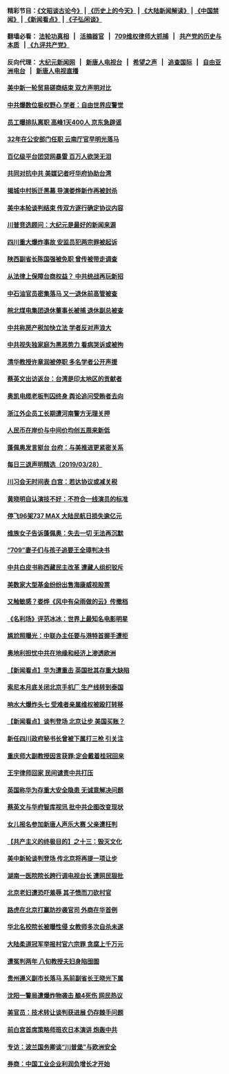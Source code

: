 #### 精彩节目：[《文昭谈古论今》](http://134.209.198.168/wenzhao) | [《历史上的今天》](http://134.209.198.168/today-in-history) | [《大陆新闻解读》](http://134.209.198.168/ntdtv-comedy) | [《中国禁闻》](http://134.209.198.168/ntdtv-news) | [《新闻看点》](http://134.209.198.168/news-insight) | [《子弘闲谈》](http://134.209.198.168/zihongxiantan/) 

  #### 翻墙必看： [法轮功真相](http://134.209.198.168:10000/videos/truth.html) &nbsp;&nbsp;|&nbsp;&nbsp; [活摘器官](http://134.209.198.168:10000/videos/res/Organs/) &nbsp;&nbsp;|&nbsp;&nbsp; [709维权律师大抓捕](http://134.209.198.168:10000/videos/709/) &nbsp;&nbsp;|&nbsp;&nbsp; [共产党的历史与本质](http://134.209.198.168:10000/videos/ccp.html) &nbsp;&nbsp;| [《九评共产党》](http://134.209.198.168:10000/videos/jiuping/) 

#### 反向代理： [大纪元新闻网](http://134.209.198.168:10080/) &nbsp;&nbsp;|&nbsp;&nbsp; [新唐人电视台](http://134.209.198.168:8000/) &nbsp;&nbsp;|&nbsp;&nbsp; [希望之声](http://134.209.198.168:8200/) &nbsp;&nbsp;|&nbsp;&nbsp; [追查国际](http://134.209.198.168:10010/) &nbsp;&nbsp;|&nbsp;&nbsp; [自由亚洲电台](http://134.209.198.168:9800/) &nbsp;&nbsp;|&nbsp;&nbsp; [新唐人电视直播](http://134.209.198.168/) 

#### [美中新一轮贸易磋商结束 双方声明对比](../pages/nsc413/n11149183.md?t=03291537) 

#### [中共爆数位极权野心 学者：自由世界应警觉](../pages/nsc413/n11148990.md?t=03291537) 

#### [员工曝排队离职 高峰1天400人 京东急辟谣](../pages/nsc413/n11149194.md?t=03291537) 

#### [32年在公安部门任职 云南厅官早明光落马](../pages/nsc413/n11148873.md?t=03291537) 

#### [百亿级平台团贷网暴雷 百万人欲哭无泪](../pages/nsc413/n11149024.md?t=03291537) 


#### [共同对抗中共 美媒记者吁华府协助台湾](../pages/nsc413/n11147918.md?t=03291537) 

#### [揭城中村拆迁黑幕 导演娄烨新作再被封杀](../pages/nsc413/n11149028.md?t=03291537) 

#### [美中本轮谈判结束 传双方逐行确定协议内容](../pages/nsc413/n11148669.md?t=03291537) 

#### [川普竞选顾问：大纪元是最好的新闻来源](../pages/nsc413/n11148646.md?t=03291537) 

#### [四川重大爆炸事故 安监员犯两宗罪被起诉](../pages/nsc413/n11148758.md?t=03291537) 

#### [陕西副省长陈国强被免职 曾传被带走调查](../pages/nsc413/n11148429.md?t=03291537) 

#### [从法律上保障台商权益？ 中共统战再玩新招](../pages/nsc413/n11148235.md?t=03291537) 

#### [中石油官员密集落马 又一退休前高管被查](../pages/nsc413/n11148396.md?t=03291537) 

#### [皖北煤电集团退休董事长被捕 退休副总被查](../pages/nsc413/n11148067.md?t=03291537) 

#### [中共称房产税加快立法 学者反对声浪大](../pages/nsc413/n11148027.md?t=03291537) 

#### [中共视失独家庭为黑恶势力 看病哭诉或被拘](../pages/nsc413/n11147424.md?t=03291537) 

#### [清华教授许章润被停职 多名学者公开声援](../pages/nsc413/n11147953.md?t=03291537) 

#### [蔡英文出访返台：台湾是印太地区的贡献者](../pages/nsc413/n11148140.md?t=03291537) 

#### [奥凯电缆老板判囚终身 舆论追问受贿者去向](../pages/nsc413/n11147936.md?t=03291537) 

#### [浙江外企员工长期遭河南警方无理关押](../pages/nsc413/n11147812.md?t=03291537) 

#### [人民币在岸价与中间价均创五周来新低](../pages/nsc413/n11147586.md?t=03291537) 

#### [蓬佩奥发言挺台 台府：与美推进更紧密关系](../pages/nsc413/n11147966.md?t=03291537) 

#### [每日三退声明精选（2019/03/28）](../pages/nsc413/n11147927.md?t=03291537) 

#### [川习会无时间表 白宫：若达协议或减关税](../pages/nsc413/n11147333.md?t=03291537) 

#### [黄晓明自认演技不好：不符合一线演员的标准](../pages/nsc413/n11147287.md?t=03291537) 

#### [停飞96架737 MAX 大陆民航日损失逾亿元](../pages/nsc413/n11147390.md?t=03291537) 

#### [维族女子告诉蓬佩奥：失去一切 无法再沉默](../pages/nsc413/n11135743.md?t=03291537) 

#### [“709”妻子们与孩子追要王全璋判决书](../pages/nsc413/n11147264.md?t=03291537) 

#### [中共白皮书称西藏民主改革 遭藏人组织驳斥](../pages/nsc413/n11147237.md?t=03291537) 

#### [美数家大型基金纷纷出售海康威视股票](../pages/nsc413/n11147111.md?t=03291537) 

#### [又触敏感？娄烨《风中有朵雨做的云》传撤档](../pages/nsc413/n11146867.md?t=03291537) 

#### [《名利场》评范冰冰：世界上最知名电影明星](../pages/nsc413/n11147026.md?t=03291537) 

#### [尴尬照曝光：中联办主任要与港特首握手遭拒](../pages/nsc413/n11146748.md?t=03291537) 

#### [奥地利担忧中共在地缘和经济上渗透欧洲](../pages/nsc413/n11147131.md?t=03291537) 

#### [【新闻看点】华为遭重击 英国批其存重大缺陷](../pages/nsc413/n11146848.md?t=03291537) 

#### [索尼本月底关闭北京手机厂 生产线转到泰国](../pages/nsc413/n11146898.md?t=03291537) 

#### [响水大爆炸头七 受难者亲属维权被殴打转移](../pages/nsc413/n11146873.md?t=03291537) 

#### [【新闻看点】谈判登场 北京让步 美国买账？](../pages/nsc413/n11146749.md?t=03291537) 

#### [新任四川政府秘书长曾被下属打三枪 引关注](../pages/nsc413/n11146922.md?t=03291537) 

#### [重庆师大副教授因言获罪:定会戴着桂冠回来](../pages/nsc413/n11146982.md?t=03291537) 

#### [王宇律师回家 民间谴责中共打压](../pages/nsc413/n11146459.md?t=03291537) 

#### [英国称华为存重大安全隐患 无诚意解决问题](../pages/nsc413/n11146736.md?t=03291537) 

#### [蔡英文与华府智库视讯 批中共企图改变现状](../pages/nsc413/n11145202.md?t=03291537) 

#### [女儿报名参加新唐人声乐大赛 父亲遭枉判](../pages/nsc413/n11146503.md?t=03291537) 

#### [【共产主义的终极目的】之十三：毁灭文化](../pages/nsc413/n11135227.md?t=03291537) 

#### [美中新轮谈判登场 传北京将再提一项让步](../pages/nsc413/n11146711.md?t=03291537) 

#### [湖南一医院院长跨行调电视台长 遭网民狠批](../pages/nsc413/n11146561.md?t=03291537) 

#### [北京老妇遭恐吓羞辱 其子愤而刀砍村官](../pages/nsc413/n11146535.md?t=03291537) 

#### [路虎在北京打赢防抄袭官司 外商在华首例](../pages/nsc413/n11146105.md?t=03291537) 


#### [华北名校院长被曝性侵 女教师多次自杀未遂](../pages/nsc413/n11146382.md?t=03291537) 

#### [大陆柔道冠军举报村官六宗罪 贪腐上千万元](../pages/nsc413/n11146455.md?t=03291537) 

#### [遭冤判两年 八旬教授夫妇身陷囹圄](../pages/nsc413/n11146229.md?t=03291537) 

#### [贵州遵义副市长落马 系前副省长王晓光下属](../pages/nsc413/n11146067.md?t=03291537) 

#### [沈阳一警局遭爆炸物袭击 酿4死伤 网民热议](../pages/nsc413/n11145897.md?t=03291537) 

#### [美官员：技术转让谈判获进展 仍存棘手问题](../pages/nsc413/n11145018.md?t=03291537) 

#### [前白宫首席策略师班农日本演讲 炮轰中共](../pages/nsc413/n11145680.md?t=03291537) 

#### [专访：波兰国务卿谈“川普堡”与欧洲安全](../pages/nsc413/n11144470.md?t=03291537) 

#### [券商：中国工业企业利润负增长才开始](../pages/nsc413/n11145228.md?t=03291537) 

